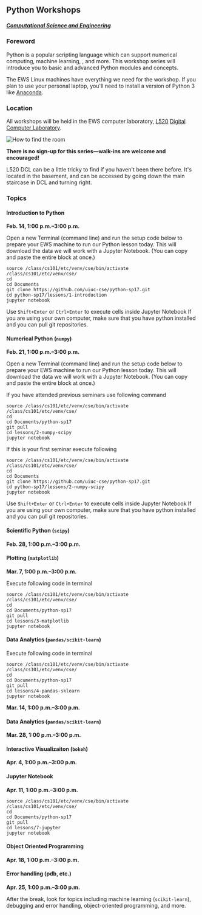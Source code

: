 ## Python Workshops
##### [Computational Science and Engineering](http://cse.illinois.edu/)

### Foreword

Python is a popular scripting language which can support numerical computing, machine learning, , and more.  This workshop series will introduce you to basic and advanced Python modules and concepts.

The EWS Linux machines have everything we need for the workshop.  If you plan to use your personal laptop, you'll need to install a version of Python 3 like [Anaconda](https://www.continuum.io/downloads).


### Location

All workshops will be held in the EWS computer laboratory, [L520](http://ada.fs.illinois.edu/0210PLANB.html) [Digital Computer Laboratory](http://ada.fs.illinois.edu/0210.html).

![How to find the room](https://uiuc-cse.github.io/python-sp16/img/map-l440.png)

**There is no sign-up for this series—walk-ins are welcome and encouraged!**

L520 DCL can be a little tricky to find if you haven't been there before. It's located in the basement, and can be accessed by going down the main staircase in DCL and turning right.


### Topics

#### Introduction to Python

**Feb. 14, 1:00 p.m.–3:00 p.m.**

Open a new Terminal (command line) and run the setup code below to prepare your EWS machine to run our Python lesson today. This will download the data we will work with a Jupyter Notebook. (You can copy and paste the entire block at once.)


```
source /class/cs101/etc/venv/cse/bin/activate /class/cs101/etc/venv/cse/
cd
cd Documents
git clone https://github.com/uiuc-cse/python-sp17.git
cd python-sp17/lessons/1-introduction
jupyter notebook
```

Use `Shift+Enter` or `Ctrl+Enter` to execute cells inside Jupyter Notebook
If you are using your own computer, make sure that you have python installed and you can pull git repositories.

#### Numerical Python (`numpy`)

**Feb. 21, 1:00 p.m.–3:00 p.m.**

Open a new Terminal (command line) and run the setup code below to prepare your EWS machine to run our Python lesson today. This will download the data we will work with a Jupyter Notebook. (You can copy and paste the entire block at once.)

If you have attended previous seminars use following command
```
source /class/cs101/etc/venv/cse/bin/activate /class/cs101/etc/venv/cse/
cd
cd Documents/python-sp17
git pull
cd lessons/2-numpy-scipy
jupyter notebook
```

If this is your first seminar execute following

```
source /class/cs101/etc/venv/cse/bin/activate /class/cs101/etc/venv/cse/
cd
cd Documents
git clone https://github.com/uiuc-cse/python-sp17.git
cd python-sp17/lessons/2-numpy-scipy
jupyter notebook
```

Use `Shift+Enter` or `Ctrl+Enter` to execute cells inside Jupyter Notebook
If you are using your own computer, make sure that you have python installed and you can pull git repositories.

#### Scientific Python (`scipy`)

**Feb. 28, 1:00 p.m.–3:00 p.m.**

#### Plotting (`matplotlib`)

**Mar. 7, 1:00 p.m.–3:00 p.m.**

Execute following code in terminal
```
source /class/cs101/etc/venv/cse/bin/activate /class/cs101/etc/venv/cse/
cd
cd Documents/python-sp17
git pull
cd lessons/3-matplotlib
jupyter notebook
```


#### Data Analytics (`pandas/scikit-learn`)

Execute following code in terminal

```
source /class/cs101/etc/venv/cse/bin/activate /class/cs101/etc/venv/cse/
cd
cd Documents/python-sp17
git pull
cd lessons/4-pandas-sklearn
jupyter notebook
```

**Mar. 14, 1:00 p.m.–3:00 p.m.**

#### Data Analytics (`pandas/scikit-learn`)

**Mar. 28, 1:00 p.m.–3:00 p.m.**

#### Interactive Visualizaiton (`bokeh`)

**Apr. 4, 1:00 p.m.–3:00 p.m.**

#### Jupyter Notebook
**Apr. 11, 1:00 p.m.–3:00 p.m.**

```
source /class/cs101/etc/venv/cse/bin/activate /class/cs101/etc/venv/cse/
cd
cd Documents/python-sp17
git pull
cd lessons/7-jupyter
jupyter notebook
```

#### Object Oriented Programming

**Apr. 18, 1:00 p.m.–3:00 p.m.**

#### Error handling (pdb, etc.)

**Apr. 25, 1:00 p.m.–3:00 p.m.**



After the break, look for topics including machine learning (`scikit-learn`), debugging and error handling, object-oriented programming, and more.
